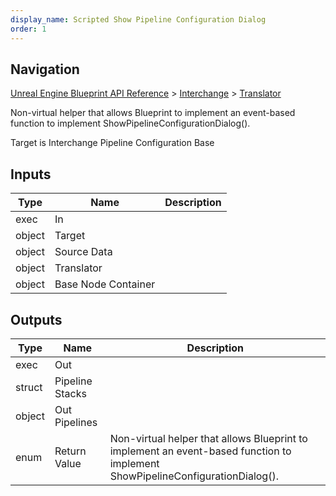 ```yaml
---
display_name: Scripted Show Pipeline Configuration Dialog
order: 1
---
```

## Navigation

[Unreal Engine Blueprint API Reference](https://dev.epicgames.com/documentation/en-us/unreal-engine/BlueprintAPI) > [Interchange](https://dev.epicgames.com/documentation/en-us/unreal-engine/BlueprintAPI/Interchange) > [Translator](https://dev.epicgames.com/documentation/en-us/unreal-engine/BlueprintAPI/Interchange/Translator)

Non-virtual helper that allows Blueprint to implement an event-based function to implement ShowPipelineConfigurationDialog().

Target is Interchange Pipeline Configuration Base

## Inputs

| Type | Name | Description |
| --- | --- | --- |
| exec | In |  |
| object | Target |  |
| object | Source Data |  |
| object | Translator |  |
| object | Base Node Container |  |

## Outputs

| Type | Name | Description |
| --- | --- | --- |
| exec | Out |  |
| struct | Pipeline Stacks |  |
| object | Out Pipelines |  |
| enum | Return Value | Non-virtual helper that allows Blueprint to implement an event-based function to implement ShowPipelineConfigurationDialog(). |
